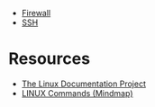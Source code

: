 * [Firewall](Firewall.md)
* [SSH](SSH.md)
# Resources
* [The Linux Documentation Project](https://tldp.org/)
* [LINUX Commands (Mindmap)](https://xmind.app/m/WwtB/#)
